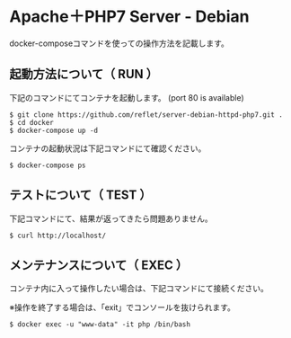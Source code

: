 # Apache＋PHP7 Server - Debian

docker-composeコマンドを使っての操作方法を記載します。

## 起動方法について（ RUN ）

下記のコマンドにてコンテナを起動します。 (port 80 is available)

```
$ git clone https://github.com/reflet/server-debian-httpd-php7.git .
$ cd docker
$ docker-compose up -d
```

コンテナの起動状況は下記コマンドにて確認ください。

```
$ docker-compose ps
```

## テストについて（ TEST ）

下記コマンドにて、結果が返ってきたら問題ありません。

```
$ curl http://localhost/
```

## メンテナンスについて（ EXEC ）

コンテナ内に入って操作したい場合は、下記コマンドにて接続ください。

※操作を終了する場合は、「exit」でコンソールを抜けられます。

```
$ docker exec -u "www-data" -it php /bin/bash
```

